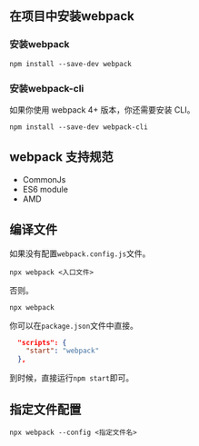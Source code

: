 ## 在项目中安装webpack

### 安装webpack
```
npm install --save-dev webpack
```
### 安装webpack-cli
如果你使用 webpack 4+ 版本，你还需要安装 CLI。
```
npm install --save-dev webpack-cli
```
## webpack 支持规范

- CommonJs
- ES6 module
- AMD

## 编译文件
如果没有配置`webpack.config.js`文件。
```
npx webpack <入口文件>
```
否则。
```
npx webpack
```
你可以在`package.json`文件中直接。
```json
  "scripts": {
    "start": "webpack"
  },
```
到时候，直接运行`npm start`即可。

## 指定文件配置
```
npx webpack --config <指定文件名>
```

